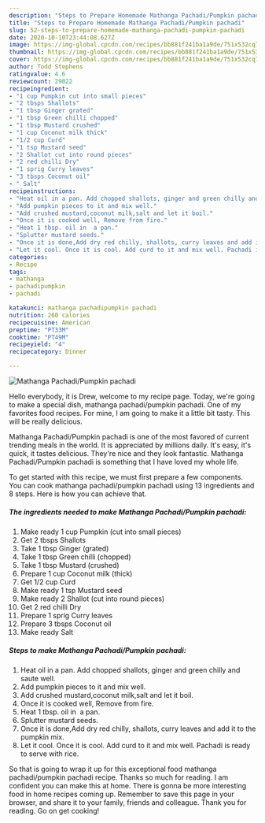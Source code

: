 ```yaml
---
description: "Steps to Prepare Homemade Mathanga Pachadi/Pumpkin pachadi"
title: "Steps to Prepare Homemade Mathanga Pachadi/Pumpkin pachadi"
slug: 52-steps-to-prepare-homemade-mathanga-pachadi-pumpkin-pachadi
date: 2020-10-10T23:44:08.627Z
image: https://img-global.cpcdn.com/recipes/bb881f241ba1a9de/751x532cq70/mathanga-pachadipumpkin-pachadi-recipe-main-photo.jpg
thumbnail: https://img-global.cpcdn.com/recipes/bb881f241ba1a9de/751x532cq70/mathanga-pachadipumpkin-pachadi-recipe-main-photo.jpg
cover: https://img-global.cpcdn.com/recipes/bb881f241ba1a9de/751x532cq70/mathanga-pachadipumpkin-pachadi-recipe-main-photo.jpg
author: Todd Stephens
ratingvalue: 4.6
reviewcount: 29022
recipeingredient:
- "1 cup Pumpkin cut into small pieces"
- "2 tbsps Shallots"
- "1 tbsp Ginger grated"
- "1 tbsp Green chilli chopped"
- "1 tbsp Mustard crushed"
- "1 cup Coconut milk thick"
- "1/2 cup Curd"
- "1 tsp Mustard seed"
- "2 Shallot cut into round pieces"
- "2 red chilli Dry"
- "1 sprig Curry leaves"
- "3 tbsps Coconut oil"
- " Salt"
recipeinstructions:
- "Heat oil in a pan. Add chopped shallots, ginger and green chilly and saute well."
- "Add pumpkin pieces to it and mix well."
- "Add crushed mustard,coconut milk,salt and let it boil."
- "Once it is cooked well, Remove from fire."
- "Heat 1 tbsp. oil in  a pan."
- "Splutter mustard seeds."
- "Once it is done,Add dry red chilly, shallots, curry leaves and add it to the pumpkin mix."
- "Let it cool. Once it is cool. Add curd to it and mix well. Pachadi is ready to serve with rice."
categories:
- Recipe
tags:
- mathanga
- pachadipumpkin
- pachadi

katakunci: mathanga pachadipumpkin pachadi 
nutrition: 260 calories
recipecuisine: American
preptime: "PT33M"
cooktime: "PT49M"
recipeyield: "4"
recipecategory: Dinner

---
```



![Mathanga Pachadi/Pumpkin pachadi](https://img-global.cpcdn.com/recipes/bb881f241ba1a9de/751x532cq70/mathanga-pachadipumpkin-pachadi-recipe-main-photo.jpg)

Hello everybody, it is Drew, welcome to my recipe page. Today, we're going to make a special dish, mathanga pachadi/pumpkin pachadi. One of my favorites food recipes. For mine, I am going to make it a little bit tasty. This will be really delicious.

Mathanga Pachadi/Pumpkin pachadi is one of the most favored of current trending meals in the world. It is appreciated by millions daily. It's easy, it's quick, it tastes delicious. They're nice and they look fantastic. Mathanga Pachadi/Pumpkin pachadi is something that I have loved my whole life.




To get started with this recipe, we must first prepare a few components. You can cook mathanga pachadi/pumpkin pachadi using 13 ingredients and 8 steps. Here is how you can achieve that.

<!--inarticleads1-->

##### The ingredients needed to make Mathanga Pachadi/Pumpkin pachadi:

1. Make ready 1 cup Pumpkin (cut into small pieces)
1. Get 2 tbsps Shallots
1. Take 1 tbsp Ginger (grated)
1. Take 1 tbsp Green chilli (chopped)
1. Take 1 tbsp Mustard (crushed)
1. Prepare 1 cup Coconut milk (thick)
1. Get 1/2 cup Curd
1. Make ready 1 tsp Mustard seed
1. Make ready 2 Shallot (cut into round pieces)
1. Get 2 red chilli Dry
1. Prepare 1 sprig Curry leaves
1. Prepare 3 tbsps Coconut oil
1. Make ready  Salt




<!--inarticleads2-->

##### Steps to make Mathanga Pachadi/Pumpkin pachadi:

1. Heat oil in a pan. Add chopped shallots, ginger and green chilly and saute well.
1. Add pumpkin pieces to it and mix well.
1. Add crushed mustard,coconut milk,salt and let it boil.
1. Once it is cooked well, Remove from fire.
1. Heat 1 tbsp. oil in  a pan.
1. Splutter mustard seeds.
1. Once it is done,Add dry red chilly, shallots, curry leaves and add it to the pumpkin mix.
1. Let it cool. Once it is cool. Add curd to it and mix well. Pachadi is ready to serve with rice.




So that is going to wrap it up for this exceptional food mathanga pachadi/pumpkin pachadi recipe. Thanks so much for reading. I am confident you can make this at home. There is gonna be more interesting food in home recipes coming up. Remember to save this page in your browser, and share it to your family, friends and colleague. Thank you for reading. Go on get cooking!

